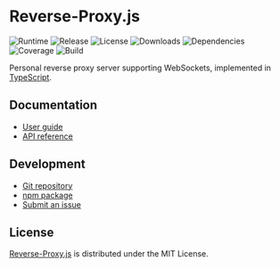 # Reverse-Proxy.js
![Runtime](https://img.shields.io/badge/node-%3E%3D10.15-brightgreen.svg) ![Release](https://img.shields.io/npm/v/@cedx/reverse-proxy.svg) ![License](https://img.shields.io/npm/l/@cedx/reverse-proxy.svg) ![Downloads](https://img.shields.io/npm/dt/@cedx/reverse-proxy.svg) ![Dependencies](https://david-dm.org/cedx/reverse-proxy.js.svg) ![Coverage](https://coveralls.io/repos/github/cedx/reverse-proxy.js/badge.svg) ![Build](https://travis-ci.org/cedx/reverse-proxy.js.svg)

Personal reverse proxy server supporting WebSockets, implemented in [TypeScript](https://www.typescriptlang.org).

## Documentation
- [User guide](https://dev.belin.io/reverse-proxy.js)
- [API reference](https://dev.belin.io/reverse-proxy.js/api)

## Development
- [Git repository](https://github.com/cedx/reverse-proxy.js)
- [npm package](https://www.npmjs.com/package/@cedx/reverse-proxy)
- [Submit an issue](https://github.com/cedx/reverse-proxy.js/issues)

## License
[Reverse-Proxy.js](https://dev.belin.io/reverse-proxy.js) is distributed under the MIT License.
